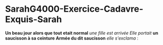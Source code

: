 # SarahG4000-Exercice-Cadavre-Exquis-Sarah

**Un beau jour alors que tout etait normal**
_une fille est arrivée_
*Elle portait* __un saucisson à sa ceinture__
**Armée du dit saucisson**
_elle s'exclama_ :

